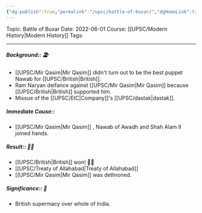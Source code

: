 ```yaml
---
{"dg-publish":true,"permalink":"/upsc/battle-of-buxar/","dgHomeLink":true,"dgPassFrontmatter":false}
---
```


Topic: Battle of Buxar
Date: 2022-06-01
Course: [[UPSC/Modern History|Modern History]]
Tags: 

---

##### Background:: 🏖️
- [[UPSC/Mir Qasim|Mir Qasim]] didn't turn out to be the best puppet Nawab for [[UPSC/British|British]]. 
- Ram Naryan deifance against [[UPSC/Mir Qasim|Mir Qasim]] because [[UPSC/British|British]] supported him. 
- Missue of the [[UPSC/EIC|Company]]'s [[UPSC/dastak|dastak]]. 
##### Immediate Cause:: 
- [[UPSC/Mir Qasim|Mir Qasim]] , Nawab of Awadh and Shah Alam II joined hands. 
##### Result:: 🤔💭
- [[UPSC/British|British]] won! 🥳😢
- [[UPSC/Treaty of Allahabad|Treaty of Allahabad]]
- [[UPSC/Mir Qasim|Mir Qasim]] was dethroned. 
##### Significance:: 👀
- British supermacy over whole of India.
